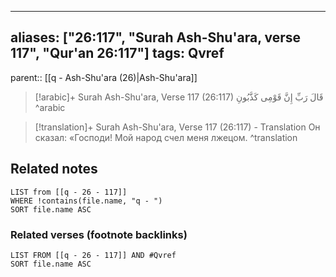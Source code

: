 
---
aliases: ["26:117", "Surah Ash-Shu'ara, verse 117", "Qur'an 26:117"]
tags: Qvref
---

parent:: [[q - Ash-Shu'ara (26)|Ash-Shu'ara]]

> [!arabic]+ Surah Ash-Shu'ara, Verse 117 (26:117)
> <span class="quran-arabic">قَالَ رَبِّ إِنَّ قَوْمِى كَذَّبُونِ</span>
^arabic

> [!translation]+ Surah Ash-Shu'ara, Verse 117 (26:117) - Translation
> Он сказал: «Господи! Мой народ счел меня лжецом.
^translation



## Related notes
```dataview
LIST from [[q - 26 - 117]]
WHERE !contains(file.name, "q - ")
SORT file.name ASC
```

### Related verses (footnote backlinks)
```dataview
LIST FROM [[q - 26 - 117]] AND #Qvref
SORT file.name ASC
```

